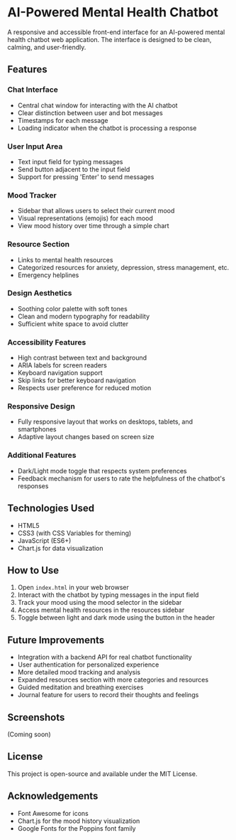 # AI-Powered Mental Health Chatbot

A responsive and accessible front-end interface for an AI-powered mental health chatbot web application. The interface is designed to be clean, calming, and user-friendly.

## Features

### Chat Interface
- Central chat window for interacting with the AI chatbot
- Clear distinction between user and bot messages
- Timestamps for each message
- Loading indicator when the chatbot is processing a response

### User Input Area
- Text input field for typing messages
- Send button adjacent to the input field
- Support for pressing 'Enter' to send messages

### Mood Tracker
- Sidebar that allows users to select their current mood
- Visual representations (emojis) for each mood
- View mood history over time through a simple chart

### Resource Section
- Links to mental health resources
- Categorized resources for anxiety, depression, stress management, etc.
- Emergency helplines

### Design Aesthetics
- Soothing color palette with soft tones
- Clean and modern typography for readability
- Sufficient white space to avoid clutter

### Accessibility Features
- High contrast between text and background
- ARIA labels for screen readers
- Keyboard navigation support
- Skip links for better keyboard navigation
- Respects user preference for reduced motion

### Responsive Design
- Fully responsive layout that works on desktops, tablets, and smartphones
- Adaptive layout changes based on screen size

### Additional Features
- Dark/Light mode toggle that respects system preferences
- Feedback mechanism for users to rate the helpfulness of the chatbot's responses

## Technologies Used

- HTML5
- CSS3 (with CSS Variables for theming)
- JavaScript (ES6+)
- Chart.js for data visualization

## How to Use

1. Open `index.html` in your web browser
2. Interact with the chatbot by typing messages in the input field
3. Track your mood using the mood selector in the sidebar
4. Access mental health resources in the resources sidebar
5. Toggle between light and dark mode using the button in the header

## Future Improvements

- Integration with a backend API for real chatbot functionality
- User authentication for personalized experience
- More detailed mood tracking and analysis
- Expanded resources section with more categories and resources
- Guided meditation and breathing exercises
- Journal feature for users to record their thoughts and feelings

## Screenshots

(Coming soon)

## License

This project is open-source and available under the MIT License.

## Acknowledgements

- Font Awesome for icons
- Chart.js for the mood history visualization
- Google Fonts for the Poppins font family 